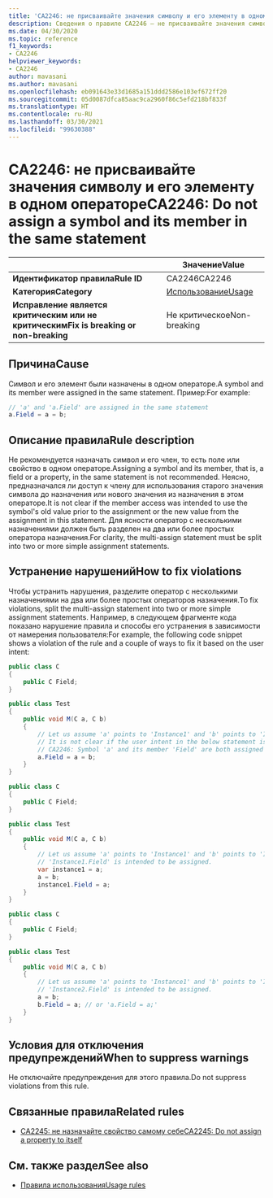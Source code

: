 ```yaml
---
title: 'CA2246: не присваивайте значения символу и его элементу в одном операторе (анализ кода)'
description: Сведения о правиле CA2246 — не присваивайте значения символу и его элементу в одном операторе
ms.date: 04/30/2020
ms.topic: reference
f1_keywords:
- CA2246
helpviewer_keywords:
- CA2246
author: mavasani
ms.author: mavasani
ms.openlocfilehash: eb091643e33d1685a151ddd2586e103ef672ff20
ms.sourcegitcommit: 05d0087dfca85aac9ca2960f86c5efd218bf833f
ms.translationtype: HT
ms.contentlocale: ru-RU
ms.lasthandoff: 03/30/2021
ms.locfileid: "99630388"
---
```

# <a name="ca2246-do-not-assign-a-symbol-and-its-member-in-the-same-statement"></a><span data-ttu-id="0db61-103">CA2246: не присваивайте значения символу и его элементу в одном операторе</span><span class="sxs-lookup"><span data-stu-id="0db61-103">CA2246: Do not assign a symbol and its member in the same statement</span></span>

| | <span data-ttu-id="0db61-104">Значение</span><span class="sxs-lookup"><span data-stu-id="0db61-104">Value</span></span> |
|-|-|
| <span data-ttu-id="0db61-105">**Идентификатор правила**</span><span class="sxs-lookup"><span data-stu-id="0db61-105">**Rule ID**</span></span> |<span data-ttu-id="0db61-106">CA2246</span><span class="sxs-lookup"><span data-stu-id="0db61-106">CA2246</span></span>|
| <span data-ttu-id="0db61-107">**Категория**</span><span class="sxs-lookup"><span data-stu-id="0db61-107">**Category**</span></span> |[<span data-ttu-id="0db61-108">Использование</span><span class="sxs-lookup"><span data-stu-id="0db61-108">Usage</span></span>](usage-warnings.md)|
| <span data-ttu-id="0db61-109">**Исправление является критическим или не критическим**</span><span class="sxs-lookup"><span data-stu-id="0db61-109">**Fix is breaking or non-breaking**</span></span> |<span data-ttu-id="0db61-110">Не критическое</span><span class="sxs-lookup"><span data-stu-id="0db61-110">Non-breaking</span></span>|

## <a name="cause"></a><span data-ttu-id="0db61-111">Причина</span><span class="sxs-lookup"><span data-stu-id="0db61-111">Cause</span></span>

<span data-ttu-id="0db61-112">Символ и его элемент были назначены в одном операторе.</span><span class="sxs-lookup"><span data-stu-id="0db61-112">A symbol and its member were assigned in the same statement.</span></span> <span data-ttu-id="0db61-113">Пример:</span><span class="sxs-lookup"><span data-stu-id="0db61-113">For example:</span></span>

```csharp
// 'a' and 'a.Field' are assigned in the same statement
a.Field = a = b;
```

## <a name="rule-description"></a><span data-ttu-id="0db61-114">Описание правила</span><span class="sxs-lookup"><span data-stu-id="0db61-114">Rule description</span></span>

<span data-ttu-id="0db61-115">Не рекомендуется назначать символ и его член, то есть поле или свойство в одном операторе.</span><span class="sxs-lookup"><span data-stu-id="0db61-115">Assigning a symbol and its member, that is, a field or a property, in the same statement is not recommended.</span></span> <span data-ttu-id="0db61-116">Неясно, предназначался ли доступ к члену для использования старого значения символа до назначения или нового значения из назначения в этом операторе.</span><span class="sxs-lookup"><span data-stu-id="0db61-116">It is not clear if the member access was intended to use the symbol's old value prior to the assignment or the new value from the assignment in this statement.</span></span> <span data-ttu-id="0db61-117">Для ясности оператор с несколькими назначениями должен быть разделен на два или более простых оператора назначения.</span><span class="sxs-lookup"><span data-stu-id="0db61-117">For clarity, the multi-assign statement must be split into two or more simple assignment statements.</span></span>

## <a name="how-to-fix-violations"></a><span data-ttu-id="0db61-118">Устранение нарушений</span><span class="sxs-lookup"><span data-stu-id="0db61-118">How to fix violations</span></span>

<span data-ttu-id="0db61-119">Чтобы устранить нарушения, разделите оператор с несколькими назначениями на два или более простых операторов назначения.</span><span class="sxs-lookup"><span data-stu-id="0db61-119">To fix violations, split the multi-assign statement into two or more simple assignment statements.</span></span> <span data-ttu-id="0db61-120">Например, в следующем фрагменте кода показано нарушение правила и способы его устранения в зависимости от намерения пользователя:</span><span class="sxs-lookup"><span data-stu-id="0db61-120">For example, the following code snippet shows a violation of the rule and a couple of ways to fix it based on the user intent:</span></span>

```csharp
public class C
{
    public C Field;
}

public class Test
{
    public void M(C a, C b)
    {
        // Let us assume 'a' points to 'Instance1' and 'b' points to 'Instance2' at the start of the method.
        // It is not clear if the user intent in the below statement is to assign to 'Instance1.Field' or 'Instance2.Field'.
        // CA2246: Symbol 'a' and its member 'Field' are both assigned in the same statement. You are at risk of assigning the member of an unintended object.
        a.Field = a = b;
    }
}
```

```csharp
public class C
{
    public C Field;
}

public class Test
{
    public void M(C a, C b)
    {
        // Let us assume 'a' points to 'Instance1' and 'b' points to 'Instance2' at the start of the method.
        // 'Instance1.Field' is intended to be assigned.
        var instance1 = a;
        a = b;
        instance1.Field = a;
    }
}
```

```csharp
public class C
{
    public C Field;
}

public class Test
{
    public void M(C a, C b)
    {
        // Let us assume 'a' points to 'Instance1' and 'b' points to 'Instance2' at the start of the method.
        // 'Instance2.Field' is intended to be assigned.
        a = b;
        b.Field = a; // or 'a.Field = a;'
    }
}
```

## <a name="when-to-suppress-warnings"></a><span data-ttu-id="0db61-121">Условия для отключения предупреждений</span><span class="sxs-lookup"><span data-stu-id="0db61-121">When to suppress warnings</span></span>

<span data-ttu-id="0db61-122">Не отключайте предупреждения для этого правила.</span><span class="sxs-lookup"><span data-stu-id="0db61-122">Do not suppress violations from this rule.</span></span>

## <a name="related-rules"></a><span data-ttu-id="0db61-123">Связанные правила</span><span class="sxs-lookup"><span data-stu-id="0db61-123">Related rules</span></span>

- [<span data-ttu-id="0db61-124">CA2245: не назначайте свойство самому себе</span><span class="sxs-lookup"><span data-stu-id="0db61-124">CA2245: Do not assign a property to itself</span></span>](ca2245.md)

## <a name="see-also"></a><span data-ttu-id="0db61-125">См. также раздел</span><span class="sxs-lookup"><span data-stu-id="0db61-125">See also</span></span>

- [<span data-ttu-id="0db61-126">Правила использования</span><span class="sxs-lookup"><span data-stu-id="0db61-126">Usage rules</span></span>](usage-warnings.md)
